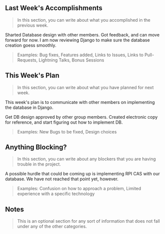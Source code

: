 ## Last Week's Accomplishments

> In this section, you can write about what you accomplished in the previous week.

Sharted Database design with other members. Got feedback, and can move forward for now. I am now reviewing Django to make sure the database creation goess smoothly. 

> Examples:
> Bug fixes, Features added, Links to Issues, Links to Pull-Requests, Lightning Talks, Bonus Sessions

## This Week's Plan

> In this section, you can write about what you have planned for next week.

This week's plan is to communicate with other members on implementing the database in Django.

Get DB design approved by other group members. Created electronic copy for reference, and start figuring out how to implement DB.

> Examples: New Bugs to be fixed, Design choices

## Anything Blocking?

> In this section, you can write about any blockers that you are having trouble in the project.

A possible hurdle that could be coming up is implementing RPI CAS with our database. We have not reached that point yet, however.

> Examples: Confusion on how to approach a problem, Limited experience with a specific technology

## Notes

> This is an optional section for any sort of information that does not fall under any of the other categories.
